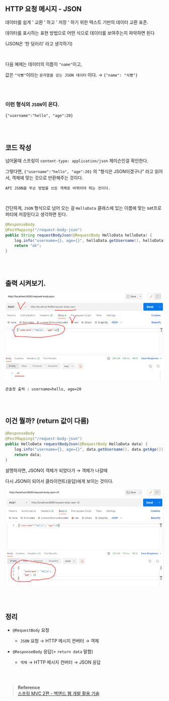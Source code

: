 ## HTTP 요청 메시지 - JSON

데이터를 쉽게 ' 교환 ' 하고 ' 저장 ' 하기 위한 텍스트 기반의 데이터 교환 표준.

데이터를 표시하는 표현 방법으로 어떤 식으로 데이터를 보여주는지 파악하면 된다

(JSON은 ‘한 덩러리’ 라고 생각하기)


<br/>

다음 예제는 데이터의 이름이 `"name"`이고, 

값은 `"식빵"`이라는 `문자열을 갖는 JSON 데이터` 이다. → `{"name": "식빵"}`


<br/><br/>


### 이런 형식의 `JSON`이 온다.


```
{"username":"hello", "age":20}
```

<br/><br/>

## 코드 작성

넘어올때 스프링이 `content-type: application/json` 제이슨인걸 확인한다. 

그렇다면, `{"username":"hello", "age":20}` 의 "형식은 JSON이겠구나” 라고 읽어서, 객체에 맞는 것으로 반환해주는 것이다.

```
API JSON을 무슨 방법을 쓰든 객체로 바뀌어야 하는 것이다.
```

<br/>

간단하게, `JSON` 형식으로 넘어 오는 걸 `HelloData` 클래스에 있는 이름에 
맞는 
set프로퍼티에 저장된다고 생각하면 된다.

```java
@ResponseBody
@PostMapping("/request-body-json")
public String requestBodyJson(@RequestBody HelloData helloData) {
    log.info("username={}, age={}", helloData.getUsername(), helloData.getAge());
    return "ok";
}
```

<br/><br/>

## 출력 시켜보기.

![이미지](/programming/img/입문68.PNG)

```
콘솔창 출력 : username=hello, age=20
```

<br/><br/>

## 이건 뭘까? (return 값이 다름)

```java
@ResponseBody
@PostMapping("/request-body-json")
public HelloData requestBodyJson(@RequestBody HelloData data) {
    log.info("username={}, age={}", data.getUsername(), data.getAge());
    return data;
}
```

설명하자면, JSON이 객체가 되었다가 → 객체가 나갈때 

다시 JSON이 되어서 클라이언트(응답)에게 보이는 것이다.

![이미지](/programming/img/입문69.PNG)


<br/><br/>

## 정리

- `@RequestBody` 요청

    - `JSON` 요청 → HTTP 메시지 컨버터 → 객체

- `@ResponseBody` 응답(= `return data` 말함)

    - `객체` → HTTP 메시지 컨버터 → JSON 응답


<br/><br/>

>**Reference** <br/>[스프링 MVC 2편 - 백엔드 웹 개발 활용 기술](https://www.inflearn.com/course/%EC%8A%A4%ED%94%84%EB%A7%81-mvc-2/dashboard)